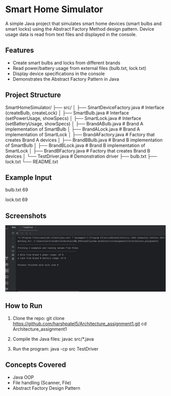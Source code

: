 Smart Home Simulator
====================

A simple Java project that simulates smart home devices (smart bulbs and smart locks) using the Abstract Factory Method design pattern.
Device usage data is read from text files and displayed in the console.

Features
--------
- Create smart bulbs and locks from different brands
- Read power/battery usage from external files (bulb.txt, lock.txt)
- Display device specifications in the console
- Demonstrates the Abstract Factory Pattern in Java

Project Structure
-----------------
SmartHomeSimulator/
├── src/
│   ├── SmartDeviceFactory.java     # Interface (createBulb, createLock)
│   ├── SmartBulb.java              # Interface (setPowerUsage, showSpecs)
│   ├── SmartLock.java              # Interface (setBatteryUsage, showSpecs)
│   ├── BrandABulb.java             # Brand A implementation of SmartBulb
│   ├── BrandALock.java             # Brand A implementation of SmartLock
│   ├── BrandAFactory.java          # Factory that creates Brand A devices
│   ├── BrandBBulb.java             # Brand B implementation of SmartBulb
│   ├── BrandBLock.java             # Brand B implementation of SmartLock
│   ├── BrandBFactory.java          # Factory that creates Brand B devices
│   └── TestDriver.java             # Demonstration driver
├── bulb.txt
├── lock.txt
└── README.txt

Example Input
-------------
bulb.txt
69

lock.txt
69

Screenshots
-----------
![Program Output](screenshots/output.png)

How to Run
----------
1. Clone the repo:
   git clone https://github.com/harshpatel5/Architecture_assignment1.git
   cd Architecture_assignment1

2. Compile the Java files:
   javac src/*.java

3. Run the program:
   java -cp src TestDriver

Concepts Covered
----------------
- Java OOP
- File handling (Scanner, File)
- Abstract Factory Design Pattern
